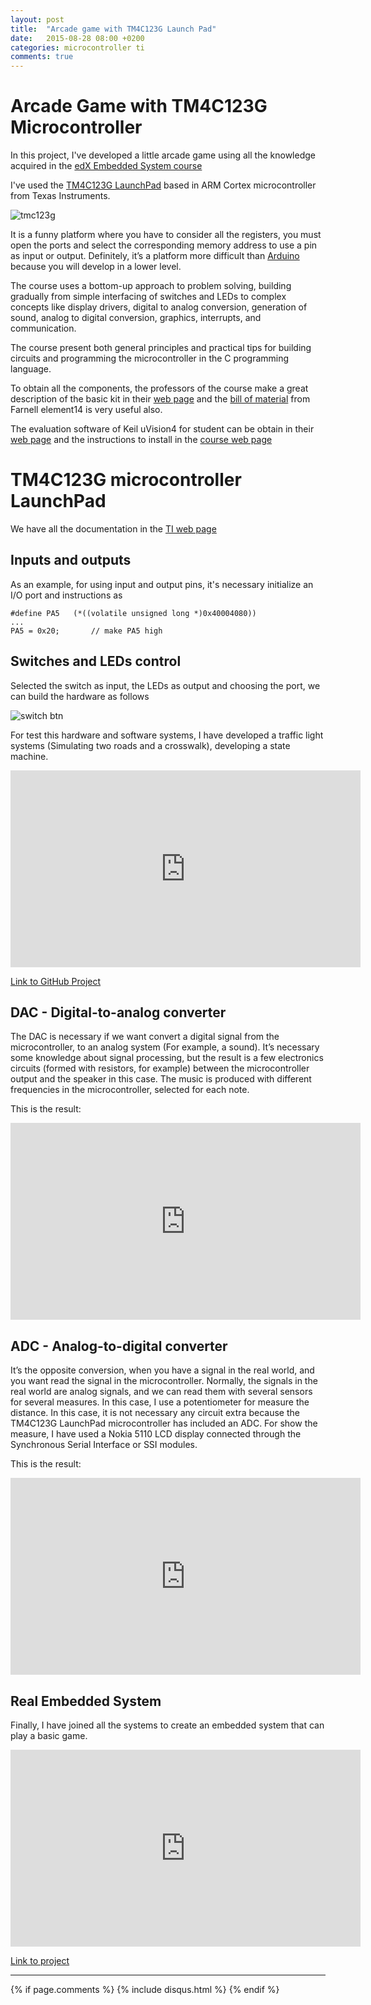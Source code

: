 ```yaml
---
layout: post
title:  "Arcade game with TM4C123G Launch Pad"
date:   2015-08-28 08:00 +0200
categories: microcontroller ti
comments: true
---
```


# Arcade Game with TM4C123G Microcontroller

In this project, I've developed a little arcade game using all the knowledge acquired in the [edX Embedded System course](https://www.edx.org/course/embedded-systems-shape-world-utaustinx-ut-6-02x)

I've used the [TM4C123G LaunchPad](http://www.ti.com/tool/EK-TM4C123GXL?DCMP=stellaris-launchpad&HQS=tm4c123g-launchpad) based in ARM Cortex microcontroller from Texas Instruments.

![tmc123g](http://users.ece.utexas.edu/~valvano/arm/portfolio/fulls/pic02.jpg)

It is a funny platform where you have to consider all the registers, you must open the ports and select the corresponding memory address to use a pin as input or output. Definitely, it’s a platform more difficult than [Arduino](https://www.arduino.cc/) because you will develop in a lower level.

The course uses a bottom-up approach to problem solving, building gradually from simple interfacing of switches and LEDs to complex concepts like display drivers, digital to analog conversion, generation of sound, analog to digital conversion, graphics, interrupts, and communication.

The course present both general principles and practical tips for building circuits and programming the microcontroller in the C programming language.

To obtain all the components, the professors of the course make a great description of the basic kit in their [web page](http://users.ece.utexas.edu/~valvano/edX/kit.html) and the [bill of material](http://www.element14.com/community/community/learning-center/online-learning/moocs/edxutexas-embedded/) from Farnell element14 is very useful also.

The evaluation software of Keil uVision4 for student can be obtain in their [web page](https://www.keil.com/demo/eval/armv4.htm) and the instructions to install in the [course web page](http://edx-org-utaustinx.s3.amazonaws.com/UT601x/download.html)

# TM4C123G microcontroller LaunchPad
We have all the documentation in the [TI web page](http://www.ti.com/tool/ek-tm4c123gxl)

## Inputs and outputs
As an example, for using input and output pins, it's necessary initialize an I/O port and instructions as

    #define PA5   (*((volatile unsigned long *)0x40004080))
    ...
    PA5 = 0x20;       // make PA5 high


## Switches and LEDs control
Selected the switch as input, the LEDs as output and choosing the port, we can build the hardware as follows

![switch btn](http://users.ece.utexas.edu/~valvano/Volume1/E-Book/C8_SwitchLEDv2_files/Figure8_4.jpg)

For test this hardware and software systems, I have developed a traffic light systems (Simulating two roads and a crosswalk), developing a state machine.

<iframe width="560" height="315" src="https://www.youtube.com/embed/CgPjV8hBAYk" frameborder="0" allowfullscreen></iframe>

[Link to GitHub Project](https://github.com/aherrero/EmbeddedSystems/tree/master/UT.6.02x/Lab10_TrafficLight)


## DAC - Digital-to-analog converter
The DAC is necessary if we want convert a digital signal from the microcontroller, to an analog system (For example, a sound). It’s necessary some knowledge about signal processing, but the result is a few electronics circuits (formed with resistors, for example) between the microcontroller output and the speaker in this case.
The music is produced with different frequencies in the microcontroller, selected for each note.

This is the result:
<iframe width="560" height="315" src="https://www.youtube.com/embed/McDHbQl84TI" frameborder="0" allowfullscreen></iframe>

## ADC - Analog-to-digital converter
It’s the opposite conversion, when you have a signal in the real world, and you want read the signal in the microcontroller.
Normally, the signals in the real world are analog signals, and we can read them with several sensors for several measures. In this case, I use a potentiometer for measure the distance.
In this case, it is not necessary any circuit extra because the TM4C123G LaunchPad microcontroller has included an ADC.
For show the measure, I have used a Nokia 5110 LCD display connected through the Synchronous Serial Interface or SSI modules.

This is the result:
<iframe width="560" height="315" src="https://www.youtube.com/embed/RZW5aqny9Gg" frameborder="0" allowfullscreen></iframe>

## Real Embedded System
Finally, I have joined all the systems to create an embedded system that can play a basic game.
<iframe width="560" height="315" src="https://www.youtube.com/embed/7BozoCaN9yg" frameborder="0" allowfullscreen></iframe>

[Link to project](https://github.com/aherrero/EmbeddedSystems/tree/master/UT.6.02x/Lab15_SpaceInvaders)

***

{% if page.comments %}
{% include disqus.html %}
{% endif %}
